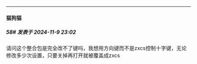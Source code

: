 ﻿
*****

####  猫狗猫  
##### 58#       发表于 2024-11-9 23:02

请问这个整合包是完全改不了键吗，我想用方向键而不是zxcs控制十字键，无论修改多少次设置，只要关掉再打开就被覆盖成zxcs

